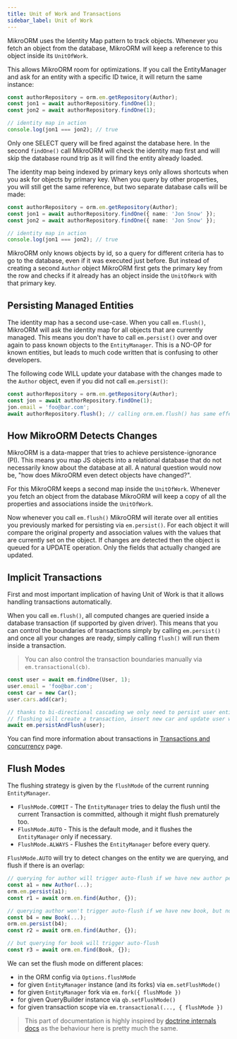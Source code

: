 ```yaml
---
title: Unit of Work and Transactions
sidebar_label: Unit of Work
---
```


MikroORM uses the Identity Map pattern to track objects. Whenever you fetch an object from 
the database, MikroORM will keep a reference to this object inside its `UnitOfWork`. 

This allows MikroORM room for optimizations. If you call the EntityManager and ask for an 
entity with a specific ID twice, it will return the same instance:

```ts
const authorRepository = orm.em.getRepository(Author);
const jon1 = await authorRepository.findOne(1);
const jon2 = await authorRepository.findOne(1);

// identity map in action
console.log(jon1 === jon2); // true
```

Only one SELECT query will be fired against the database here. In the second `findOne()` 
call MikroORM will check the identity map first and will skip the database round trip as
it will find the entity already loaded.

The identity map being indexed by primary keys only allows shortcuts when you ask for objects 
by primary key. When you query by other properties, you will still get the same reference, 
but two separate database calls will be made:

```ts
const authorRepository = orm.em.getRepository(Author);
const jon1 = await authorRepository.findOne({ name: 'Jon Snow' });
const jon2 = await authorRepository.findOne({ name: 'Jon Snow' });

// identity map in action
console.log(jon1 === jon2); // true
```

MikroORM only knows objects by id, so a query for different criteria has to go to the database, 
even if it was executed just before. But instead of creating a second `Author` object MikroORM 
first gets the primary key from the row and checks if it already has an object inside the 
`UnitOfWork` with that primary key. 

## Persisting Managed Entities

The identity map has a second use-case. When you call `em.flush()`, MikroORM will 
ask the identity map for all objects that are currently managed. This means you don't have to 
call `em.persist()` over and over again to pass known objects to the 
`EntityManager`. This is a NO-OP for known entities, but leads to much code written that is 
confusing to other developers.

The following code WILL update your database with the changes made to the `Author` object, 
even if you did not call `em.persist()`:

```ts
const authorRepository = orm.em.getRepository(Author);
const jon = await authorRepository.findOne(1);
jon.email = 'foo@bar.com';
await authorRepository.flush(); // calling orm.em.flush() has same effect
```

## How MikroORM Detects Changes

MikroORM is a data-mapper that tries to achieve persistence-ignorance (PI). This means you 
map JS objects into a relational database that do not necessarily know about the database at 
all. A natural question would now be, "how does MikroORM even detect objects have changed?".

For this MikroORM keeps a second map inside the `UnitOfWork`. Whenever you fetch an object 
from the database MikroORM will keep a copy of all the properties and associations inside 
the `UnitOfWork`. 

Now whenever you call `em.flush()` MikroORM will iterate over all entities you 
previously marked for persisting via `em.persist()`. For each object it will
compare the original property and association values with the values that are currently set 
on the object. If changes are detected then the object is queued for a UPDATE operation. 
Only the fields that actually changed are updated.

## Implicit Transactions

First and most important implication of having Unit of Work is that it allows handling
transactions automatically. 

When you call `em.flush()`, all computed changes are queried inside a database
transaction (if supported by given driver). This means that you can control the boundaries 
of transactions simply by calling `em.persist()` and once all your changes 
are ready, simply calling `flush()` will run them inside a transaction. 

> You can also control the transaction boundaries manually via `em.transactional(cb)`.

```ts
const user = await em.findOne(User, 1);
user.email = 'foo@bar.com';
const car = new Car();
user.cars.add(car);

// thanks to bi-directional cascading we only need to persist user entity
// flushing will create a transaction, insert new car and update user with new email
await em.persistAndFlush(user);
```

You can find more information about transactions in [Transactions and concurrency](transactions.md) 
page.

## Flush Modes

The flushing strategy is given by the `flushMode` of the current running `EntityManager`.

- `FlushMode.COMMIT` - The `EntityManager` tries to delay the flush until the current Transaction is committed, although it might flush prematurely too.
- `FlushMode.AUTO` - This is the default mode, and it flushes the `EntityManager` only if necessary.
- `FlushMode.ALWAYS` - Flushes the `EntityManager` before every query.

`FlushMode.AUTO` will try to detect changes on the entity we are querying, and flush
if there is an overlap:

```ts
// querying for author will trigger auto-flush if we have new author persisted
const a1 = new Author(...);
orm.em.persist(a1);
const r1 = await orm.em.find(Author, {});

// querying author won't trigger auto-flush if we have new book, but no changes on author
const b4 = new Book(...);
orm.em.persist(b4);
const r2 = await orm.em.find(Author, {});

// but querying for book will trigger auto-flush
const r3 = await orm.em.find(Book, {});
```

We can set the flush mode on different places:

- in the ORM config via `Options.flushMode`
- for given `EntityManager` instance (and its forks) via `em.setFlushMode()`
- for given `EntityManager` fork via `em.fork({ flushMode })`
- for given QueryBuilder instance via `qb.setFlushMode()`
- for given transaction scope via `em.transactional(..., { flushMode })`

> This part of documentation is highly inspired by [doctrine internals docs](https://www.doctrine-project.org/projects/doctrine-orm/en/2.6/reference/unitofwork.html)
> as the behaviour here is pretty much the same.
